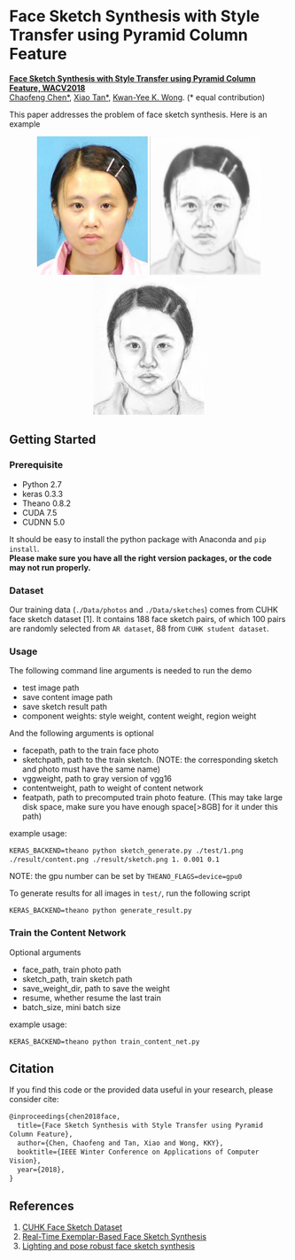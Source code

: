 # Face Sketch Synthesis with Style Transfer using Pyramid Column Feature
**[Face Sketch Synthesis with Style Transfer using Pyramid Column Feature, WACV2018](https://cfchen.com/papers/face_sketch_pcf(WACV18).pdf)**  
[Chaofeng Chen\*](https://cfchen.com/), [Xiao Tan\*](http://www.xtan.org/), [Kwan-Yee K. Wong](http://i.cs.hku.hk/~kykwong/). (\* equal contribution)   

This paper addresses the problem of face sketch synthesis. Here is an example
<p align="center">
  <img src="./test/1.png">
  <img src="./result/content/1.png">
  <img src="./result/sketch/1.png">
</p>

## Getting Started

### Prerequisite
- Python 2.7
- keras 0.3.3
- Theano 0.8.2
- CUDA 7.5      
- CUDNN 5.0

It should be easy to install the python package with Anaconda and `pip install`.  
**Please make sure you have all the right version packages, or the code may not run properly.**

### Dataset
Our training data (`./Data/photos` and `./Data/sketches`) comes from CUHK face sketch dataset [1]. It contains 188 face sketch pairs, of which 100 pairs are randomly selected from `AR dataset`, 88 from `CUHK student dataset`.

### Usage

The following command line arguments is needed to run the demo
- test image path
- save content image path
- save sketch result path
- component weights: style weight, content weight, region weight

And the following arguments is optional

- facepath, path to the train face photo
- sketchpath, path to the train sketch. (NOTE: the corresponding sketch and photo must have the same name)
- vggweight, path to gray version of vgg16
- contentweight, path to weight of content network
- featpath, path to precomputed train photo feature. (This may take large disk space, make sure you have enough space[>8GB] for it under this path)

example usage:
```
KERAS_BACKEND=theano python sketch_generate.py ./test/1.png ./result/content.png ./result/sketch.png 1. 0.001 0.1 
```

NOTE: the gpu number can be set by `THEANO_FLAGS=device=gpu0`

To generate results for all images in `test/`, run the following script
```
KERAS_BACKEND=theano python generate_result.py
```

### Train the Content Network

Optional arguments
- face_path, train photo path
- sketch_path, train sketch path
- save_weight_dir, path to save the weight
- resume, whether resume the last train
- batch_size, mini batch size

example usage:
```
KERAS_BACKEND=theano python train_content_net.py
```

## Citation

If you find this code or the provided data useful in your research, please consider cite: 

```
@inproceedings{chen2018face,
  title={Face Sketch Synthesis with Style Transfer using Pyramid Column Feature},
  author={Chen, Chaofeng and Tan, Xiao and Wong, KKY},
  booktitle={IEEE Winter Conference on Applications of Computer Vision},
  year={2018},
}
```

## References
1. [CUHK Face Sketch Dataset](http://mmlab.ie.cuhk.edu.hk/archive/facesketch.html)
1. [Real-Time Exemplar-Based Face Sketch Synthesis](http://www.cs.cityu.edu.hk/~yibisong/eccv14/index.html)
1. [Lighting and pose robust face sketch synthesis](http://www.statfe.com/face_sketch_synthesis.html)
